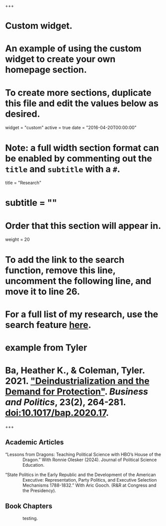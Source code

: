 +++
# Custom widget.
# An example of using the custom widget to create your own homepage section.
# To create more sections, duplicate this file and edit the values below as desired.
widget = "custom"
active = true
date = "2016-04-20T00:00:00"

# Note: a full width section format can be enabled by commenting out the `title` and `subtitle` with a `#`.
title = "Research"
# subtitle = ""


# Order that this section will appear in.
weight = 20

# To add the link to the search function, remove this line, uncomment the following line, and move it to line 26.
# For a full list of my research, use the search feature [here](https://www.jacobauthement.com/publication).

# example from Tyler
# Ba, Heather K., & Coleman, Tyler. 2021. ["Deindustrialization and the Demand for Protection"](https://www.tyler-coleman.com/publication/bacoleman2021). _Business and Politics_, 23(2), 264-281. [doi:10.1017/bap.2020.17](https://doi.org/10.1017/bap.2020.17).


+++
<h2>Academic Articles</h2>

<div style="padding-left: 4em; text-indent: -4em;">

<p>“Lessons from Dragons: Teaching Political Science with HBO’s House of the Dragon.” With Ronnie Olesker (2024). Journal of Political Science Education. </p>

<p>“State Politics in the Early Republic and the Development of the American Executive: Representation, Party Politics, and Executive Selection Mechanisms 1788-1832.” With Aric Gooch. (R&R at Congress and the Presidency). </p>

<h2>Book Chapters</h2>

<div style="padding-left: 4em; text-indent: -4em;">

<p>testing. </p>

</div>

